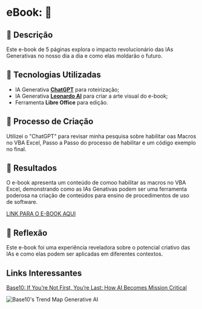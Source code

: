 # eBook:  🌌

## 📒 Descrição
Este e-book de 5 páginas explora o impacto revolucionário das IAs Generativas no nosso dia a dia e como elas moldarão o futuro.

## 🤖 Tecnologias Utilizadas
- IA Generativa **[ChatGPT](https://chat.openai.com)** para roteirização;
- IA Generativa **[Leonardo AI](https://leonardo.ai)** para criar a arte visual do e-book;
- Ferramenta **Libre Office** para edição.

## 🧐 Processo de Criação
Utilizei o "ChatGPT" para revisar minha pesquisa sobre habilitar oas Macros no VBA Excel, Passo a Passo do processo de habilitar e um código exemplo no final.

## 🚀 Resultados
O e-book apresenta um conteúdo de comoo habilitar as macros no VBA Excel, demonstrando como as IAs Genativas podem ser uma ferramenta poderosa na criação de conteúdos para ensino de procedimentos de uso de software.

[LINK PARA O E-BOOK AQUI](https://github.com/Neto-Joao/lab-natty-or-not/blob/main/exemplos/Ebook.pdf)

## 💭 Reflexão
Este e-book foi uma experiência reveladora sobre o potencial criativo das IAs e como elas podem ser aplicadas em diferentes contextos.


## Links Interessantes

[Base10: If You’re Not First, You’re Last: How AI Becomes Mission Critical](https://base10.vc/post/generative-ai-mission-critical/)

![Base10's Trend Map Generative AI](https://github.com/digitalinnovationone/lab-natty-or-not/assets/730492/f4df26e8-f8f7-4419-8252-c69d73ea930c)
